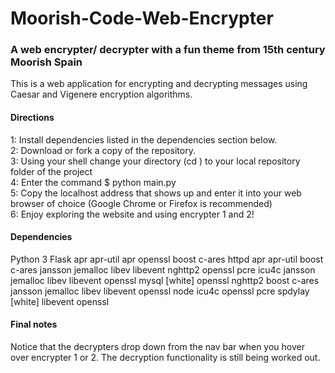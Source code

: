 <h1>Moorish-Code-Web-Encrypter</h1>
<h3>A web encrypter/ decrypter with a fun theme from 15th century Moorish Spain</h3>
<p> This is a web application for encrypting and decrypting messages using Caesar and Vigenere encryption algorithms. </p>

<h4>Directions</h4>
<p>
1: Install dependencies listed in the dependencies section below.<br>
2: Download or fork a copy of the repository.<br>
3: Using your shell change your directory (cd <directory>) to your local repository folder of the project<br>
4: Enter the command $ python main.py <br>
5: Copy the localhost address that shows up and enter it into your web browser of choice (Google Chrome or Firefox is recommended) <br>
6: Enjoy exploring the website and using encrypter 1 and 2!
</p>

<h4>Dependencies</h4>
<p>
 Python 3 Flask
 apr 
 apr-util 
 apr  openssl 
 boost 
 c-ares 
 httpd 
 apr  apr-util  boost  c-ares  jansson  jemalloc  libev  libevent  nghttp2  openssl  pcre 
 icu4c 
 jansson 
 jemalloc
 libev 
 libevent 
 openssl 
 mysql [white] openssl 
 nghttp2
 boost  c-ares  jansson  jemalloc  libev  libevent  openssl 
 node 
 icu4c 
 openssl 
 pcre 
 spdylay [white] libevent  openssl 
</p>

<h4>Final notes</h4>
<p>
Notice that the decrypters drop down from the nav bar when you hover over encrypter 1 or 2.
The decryption functionality is still being worked out.
</p>
